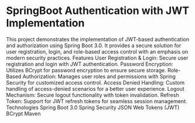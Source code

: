 # SpringBoot Authentication with JWT Implementation
 This project demonstrates the implementation of JWT-based authentication and authorization using Spring Boot 3.0. It provides a secure solution for user registration, login, and role-based access control with an emphasis on modern security practices.  Features User Registration & Login: Secure user registration and login with JWT authentication.  Password Encryption: Utilizes BCrypt for password encryption to ensure secure storage.  Role-Based Authorization: Manages user roles and permissions with Spring Security for customized access control.  Access Denied Handling: Custom handling of access-denied scenarios for a better user experience.  Logout Mechanism: Secure logout functionality with token invalidation.  Refresh Token: Support for JWT refresh tokens for seamless session management.  Technologies Spring Boot 3.0  Spring Security  JSON Web Tokens (JWT)  BCrypt  Maven
